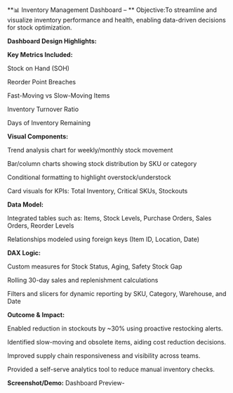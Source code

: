 **📊 Inventory Management Dashboard – **
  Objective:To streamline and visualize inventory performance and health, enabling data-driven decisions for stock optimization.

**Dashboard Design Highlights:**

**Key Metrics Included:**

Stock on Hand (SOH)

Reorder Point Breaches

Fast-Moving vs Slow-Moving Items

Inventory Turnover Ratio

Days of Inventory Remaining

**Visual Components:**

Trend analysis chart for weekly/monthly stock movement

Bar/column charts showing stock distribution by SKU or category

Conditional formatting to highlight overstock/understock

Card visuals for KPIs: Total Inventory, Critical SKUs, Stockouts

**Data Model:**

Integrated tables such as: Items, Stock Levels, Purchase Orders, Sales Orders, Reorder Levels

Relationships modeled using foreign keys (Item ID, Location, Date)

**DAX Logic:**

Custom measures for Stock Status, Aging, Safety Stock Gap

Rolling 30-day sales and replenishment calculations

Filters and slicers for dynamic reporting by SKU, Category, Warehouse, and Date

**Outcome & Impact:**

Enabled reduction in stockouts by ~30% using proactive restocking alerts.

Identified slow-moving and obsolete items, aiding cost reduction decisions.

Improved supply chain responsiveness and visibility across teams.

Provided a self-serve analytics tool to reduce manual inventory checks.

**Screenshot/Demo:**
Dashboard Preview-
